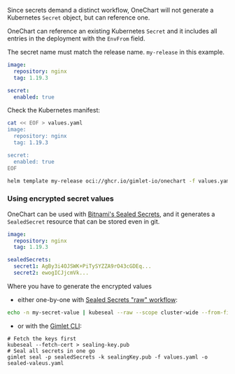 Since secrets demand a distinct workflow, OneChart will not generate a Kubernetes `Secret` object, but can reference one.

OneChart can reference an existing Kubernetes `Secret` and it includes all entries in the deployment with the `EnvFrom` field.

The secret name must match the release name. `my-release` in this example.

```yaml
image:
  repository: nginx
  tag: 1.19.3

secret:
  enabled: true
```

Check the Kubernetes manifest:

```bash
cat << EOF > values.yaml
image:
  repository: nginx
  tag: 1.19.3

secret:
  enabled: true
EOF

helm template my-release oci://ghcr.io/gimlet-io/onechart -f values.yaml
```

### Using encrypted secret values

OneChart can be used with [Bitnami's Sealed Secrets](https://github.com/bitnami-labs/sealed-secrets), and it generates a `SealedSecret` resource that can be stored even in git.

```yaml
image:
  repository: nginx
  tag: 1.19.3

sealedSecrets:
  secret1: AgBy3i4OJSWK+PiTySYZZA9rO43cGDEq...
  secret2: ewogICJjcmVk...
```

Where you have to generate the encrypted values 

- either one-by-one with [Sealed Secrets "raw" workflow](https://github.com/bitnami-labs/sealed-secrets#raw-mode-experimental):

```bash
echo -n my-secret-value | kubeseal --raw --scope cluster-wide --from-file=/dev/stdin
```

- or with the [Gimlet CLI](https://github.com/gimlet-io/gimlet-cli):

```
# Fetch the keys first
kubeseal --fetch-cert > sealing-key.pub
# Seal all secrets in one go
gimlet seal -p sealedSecrets -k sealingKey.pub -f values.yaml -o sealed-valeus.yaml
```
